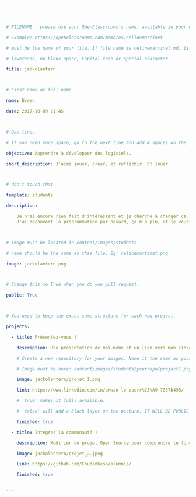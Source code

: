```yaml
---



# FILENAME : please use your OpenClassrooms's name, available in your url.

# Example: https://openclassrooms.com/membres/celinemartinet

# must be the name of your file. If file name is celinemartinet.md, title is celinemartinet.

# lowercase, no blank space, Capital case or special character.

title: jackolantern



# First name or full name

name: Erwan

date: 2017-10-09 21:45



# One line.

# If you need more space, go to the next line and add 4 spaces on the left, as in 'description'.

objective: Apprendre à développer des logiciels.

short_description: J'aime jouer, créer, et réfléchir. Et jouer.



# don't touch that

template: students

description:

    Je n'ai encore rien fait d'intéressant et je cherche à changer ça. 
    J'ai découvert la programmation par hasard, ça m'a plu, et je voudrais en faire mon métier.



# image must be located in content/images/students

# name should be the same as this file. Eg: celinemartinet.png

image: jackolantern.png



# Change this to True when you do you pull request.

public: True



# You need to keep the exact same structure for each new project.

projects:

  - title: Présentez-vous !

    description: Une présentation de moi-même et un lien vers mon LinkedIn.

    # Create a new repository for your images. Name it the same as your nickname and profile picture.

    # Image must be here: content/images/students/yourrepo/project1.png

    image: jackolantern/projet_1.png

    link: https://www.linkedin.com/in/erwan-le-querr%C3%A9-7837b498/

    # 'true' makes it fully available.

    # 'false' will add a black layer on the picture. IT WILL BE PUBLIC!

    finished: true

  - title: Intégrez la communauté !

    description: Modifier un projet Open Source pour comprendre le fonctionnement de Git, de Github et des pull requests. 

    image: jackolantern/projet_2.jpeg

    link: https://github.com/ChudanKesa/alumnis/

    finished: true


---
```

